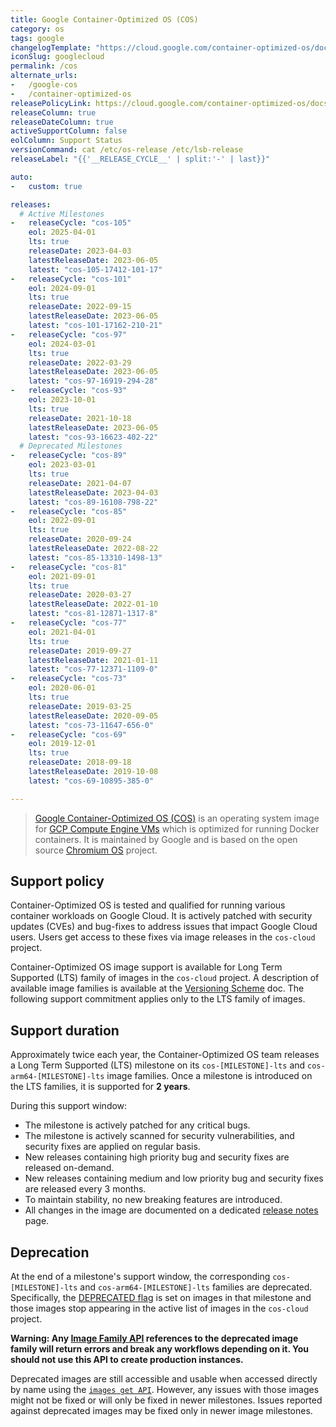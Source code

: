 ```yaml
---
title: Google Container-Optimized OS (COS)
category: os
tags: google
changelogTemplate: "https://cloud.google.com/container-optimized-os/docs/release-notes/m{{'__RELEASE_CYCLE__'|split:'-'|last}}"
iconSlug: googlecloud
permalink: /cos
alternate_urls:
-   /google-cos
-   /container-optimized-os
releasePolicyLink: https://cloud.google.com/container-optimized-os/docs/resources/support-policy
releaseColumn: true
releaseDateColumn: true
activeSupportColumn: false
eolColumn: Support Status
versionCommand: cat /etc/os-release /etc/lsb-release
releaseLabel: "{{'__RELEASE_CYCLE__' | split:'-' | last}}"

auto:
-   custom: true

releases:
  # Active Milestones
-   releaseCycle: "cos-105"
    eol: 2025-04-01
    lts: true
    releaseDate: 2023-04-03
    latestReleaseDate: 2023-06-05
    latest: "cos-105-17412-101-17"
-   releaseCycle: "cos-101"
    eol: 2024-09-01
    lts: true
    releaseDate: 2022-09-15
    latestReleaseDate: 2023-06-05
    latest: "cos-101-17162-210-21"
-   releaseCycle: "cos-97"
    eol: 2024-03-01
    lts: true
    releaseDate: 2022-03-29
    latestReleaseDate: 2023-06-05
    latest: "cos-97-16919-294-28"
-   releaseCycle: "cos-93"
    eol: 2023-10-01
    lts: true
    releaseDate: 2021-10-18
    latestReleaseDate: 2023-06-05
    latest: "cos-93-16623-402-22"
  # Deprecated Milestones
-   releaseCycle: "cos-89"
    eol: 2023-03-01
    lts: true
    releaseDate: 2021-04-07
    latestReleaseDate: 2023-04-03
    latest: "cos-89-16108-798-22"
-   releaseCycle: "cos-85"
    eol: 2022-09-01
    lts: true
    releaseDate: 2020-09-24
    latestReleaseDate: 2022-08-22
    latest: "cos-85-13310-1498-13"
-   releaseCycle: "cos-81"
    eol: 2021-09-01
    lts: true
    releaseDate: 2020-03-27
    latestReleaseDate: 2022-01-10
    latest: "cos-81-12871-1317-8"
-   releaseCycle: "cos-77"
    eol: 2021-04-01
    lts: true
    releaseDate: 2019-09-27
    latestReleaseDate: 2021-01-11
    latest: "cos-77-12371-1109-0"
-   releaseCycle: "cos-73"
    eol: 2020-06-01
    lts: true
    releaseDate: 2019-03-25
    latestReleaseDate: 2020-09-05
    latest: "cos-73-11647-656-0"
-   releaseCycle: "cos-69"
    eol: 2019-12-01
    lts: true
    releaseDate: 2018-09-18
    latestReleaseDate: 2019-10-08
    latest: "cos-69-10895-385-0"

---
```


> [Google Container-Optimized OS (COS)](https://cloud.google.com/container-optimized-os/docs/concepts/features-and-benefits) is an operating system image for [GCP Compute Engine VMs](https://cloud.google.com/compute) which is optimized for running Docker containers. It is maintained by Google and is based on the open source [Chromium OS](https://www.chromium.org/chromium-os) project.

## Support policy

Container-Optimized OS is tested and qualified for running various container workloads on Google Cloud. It is actively patched with security updates (CVEs) and bug-fixes to address issues that impact Google Cloud users. Users get access to these fixes via image releases in the `cos-cloud` project.

Container-Optimized OS image support is available for Long Term Supported (LTS) family of images in the `cos-cloud` project. A description of available image families is available at the [Versioning Scheme](https://cloud.google.com/container-optimized-os/docs/concepts/versioning#image_families) doc. The following support commitment applies only to the LTS family of images.

## Support duration

Approximately twice each year, the Container-Optimized OS team releases a Long Term Supported (LTS) milestone on its `cos-[MILESTONE]-lts` and `cos-arm64-[MILESTONE]-lts` image families. Once a milestone is introduced on the LTS families, it is supported for **2 years**.

During this support window:

* The milestone is actively patched for any critical bugs.
* The milestone is actively scanned for security vulnerabilities, and security fixes are applied on regular basis.
* New releases containing high priority bug and security fixes are released on-demand.
* New releases containing medium and low priority bug and security fixes are released every 3 months.
* To maintain stability, no new breaking features are introduced.
* All changes in the image are documented on a dedicated [release notes](https://cloud.google.com/container-optimized-os/docs/release-notes) page.

## Deprecation

At the end of a milestone's support window, the corresponding `cos-[MILESTONE]-lts` and `cos-arm64-[MILESTONE]-lts` families are deprecated. Specifically, the [DEPRECATED flag](https://cloud.google.com/compute/docs/reference/rest/v1/images/deprecate) is set on images in that milestone and those images stop appearing in the active list of images in the `cos-cloud` project.

**Warning: Any [Image Family API](https://cloud.google.com/compute/docs/reference/rest/v1/images/getFromFamily) references to the deprecated image family will return errors and break any workflows depending on it. You should not use this API to create production instances.**

Deprecated images are still accessible and usable when accessed directly by name using the [`images get API`](https://cloud.google.com/compute/docs/reference/rest/v1/images/get). However, any issues with those images might not be fixed or will only be fixed in newer milestones. Issues reported against deprecated images may be fixed only in newer image milestones.
